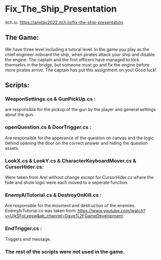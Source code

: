 # Fix_The_Ship_Presentation

itch.io: https://amitay2022.itch.io/fix-the-ship-presentation


## The Game:

We have three level including a tutoral level.
In the game you play as the chief engineer onboard the ship, when pirates attack your ship and disable the engine.
The captain and the first officers have managed to lock themselvs in the bridge, but someone must go and fix the engine before more pirates arrive.
The captain has put this assignment on you! 
Good luck!

## Scripts:

### WeaponSettings.cs & GunPickUp.cs : 
are responsible for the pickup of the gun by the player and general settings about the gun.

### openQuestion.cs & DoorTrigger.cs : 
Are responsible for the apperance of the question on canvas and the logic behind opening the door on the correct answer and hiding the question assets.

### LookX.cs & LookY.cs & CharacterKeyboardMover.cs & CursorHider.cs:
Were taken from Arel without change except for CursorHider.cs where the hide and show logic were each moved to a seperate function.

### EnemyAiTutorial.cs & DestroyOnKill.cs :
Are responsible for the movment and destruction of the enemies.
EnemyAiTutorial.cs was taken from: https://www.youtube.com/watch?v=UjkSFoLxesw&ab_channel=Dave%2FGameDevelopment.

### EndTrigger.cs :
Triggers end message.

### The rest of the scripts were not used in the game.
